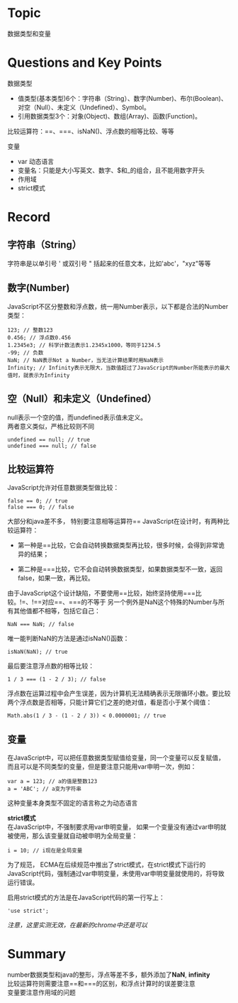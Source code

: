 # Topic
数据类型和变量
# Questions and Key Points
数据类型
- 值类型(基本类型)6个：字符串（String）、数字(Number)、布尔(Boolean)、对空（Null）、未定义（Undefined）、Symbol。
- 引用数据类型3个：对象(Object)、数组(Array)、函数(Function)。
  
比较运算符：==、===、isNaN()、浮点数的相等比较、等等

变量
- var 动态语言
- 变量名：只能是大小写英文、数字、$和_的组合，且不能用数字开头
- 作用域
- strict模式
# Record
## 字符串（String）
字符串是以单引号 ' 或双引号 " 括起来的任意文本，比如'abc'，"xyz"等等
## 数字(Number)
JavaScript不区分整数和浮点数，统一用Number表示，以下都是合法的Number类型：
```
123; // 整数123
0.456; // 浮点数0.456
1.2345e3; // 科学计数法表示1.2345x1000，等同于1234.5
-99; // 负数
NaN; // NaN表示Not a Number，当无法计算结果时用NaN表示
Infinity; // Infinity表示无限大，当数值超过了JavaScript的Number所能表示的最大值时，就表示为Infinity
```
## 空（Null）和未定义（Undefined）
null表示一个空的值，而undefined表示值未定义。  
两者意义类似，严格比较则不同
```
undefined == null; // true
undefined === null; // false
```

## 比较运算符
JavaScript允许对任意数据类型做比较：
```
false == 0; // true
false === 0; // false
```
大部分和java差不多，
特别要注意相等运算符==
JavaScript在设计时，有两种比较运算符：

- 第一种是==比较，它会自动转换数据类型再比较，很多时候，会得到非常诡异的结果；

- 第二种是===比较，它不会自动转换数据类型，如果数据类型不一致，返回false，如果一致，再比较。

由于JavaScript这个设计缺陷，不要使用==比较，始终坚持使用===比较。!=、!==对应==、===的不等于
另一个例外是NaN这个特殊的Number与所有其他值都不相等，包括它自己：
```
NaN === NaN; // false
```
唯一能判断NaN的方法是通过isNaN()函数：
```
isNaN(NaN); // true
```
最后要注意浮点数的相等比较：
```
1 / 3 === (1 - 2 / 3); // false
```
浮点数在运算过程中会产生误差，因为计算机无法精确表示无限循环小数。要比较两个浮点数是否相等，只能计算它们之差的绝对值，看是否小于某个阈值：
```
Math.abs(1 / 3 - (1 - 2 / 3)) < 0.0000001; // true
```

## 变量
在JavaScript中，可以把任意数据类型赋值给变量，同一个变量可以反复赋值，而且可以是不同类型的变量，但是要注意只能用var申明一次，例如：
```
var a = 123; // a的值是整数123
a = 'ABC'; // a变为字符串
```
这种变量本身类型不固定的语言称之为动态语言

**strict模式**  
在JavaScript中，不强制要求用var申明变量，
如果一个变量没有通过var申明就被使用，那么该变量就自动被申明为全局变量：
```
i = 10; // i现在是全局变量
```
为了规范，
ECMA在后续规范中推出了strict模式，在strict模式下运行的JavaScript代码，强制通过var申明变量，未使用var申明变量就使用的，将导致运行错误。

启用strict模式的方法是在JavaScript代码的第一行写上：
```
'use strict';
```
*注意，这里实测无效，在最新的chrome中还是可以*
# Summary

number数据类型和java的整形，浮点等差不多，额外添加了**NaN**, **infinity**  
比较运算符则需要注意==和===的区别，和浮点计算时的误差要注意  
变量要注意作用域的问题
